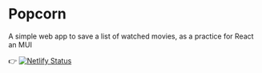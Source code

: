 # Popcorn

A simple web app to save a list of watched movies, as a practice for React an MUI

👉
[![Netlify Status](https://api.netlify.com/api/v1/badges/f0bb84a4-72e8-44bd-9eb3-11ddba567f4b/deploy-status)](https://app.netlify.com/sites/popcornsite/deploys)

